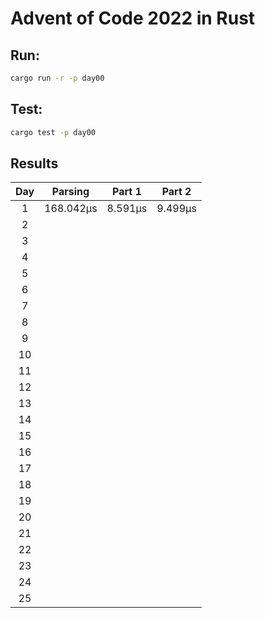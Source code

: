 # Advent of Code 2022 in Rust

## Run:

```bash
cargo run -r -p day00
```

## Test:

```bash
cargo test -p day00
```

## Results

|  Day  |  Parsing  | Part 1  | Part 2  |
| :---: | :-------: | :-----: | :-----: |
|   1   | 168.042µs | 8.591µs | 9.499µs |
|   2   |           |         |         |
|   3   |           |         |         |
|   4   |           |         |         |
|   5   |           |         |         |
|   6   |           |         |         |
|   7   |           |         |         |
|   8   |           |         |         |
|   9   |           |         |         |
|  10   |           |         |         |
|  11   |           |         |         |
|  12   |           |         |         |
|  13   |           |         |         |
|  14   |           |         |         |
|  15   |           |         |         |
|  16   |           |         |         |
|  17   |           |         |         |
|  18   |           |         |         |
|  19   |           |         |         |
|  20   |           |         |         |
|  21   |           |         |         |
|  22   |           |         |         |
|  23   |           |         |         |
|  24   |           |         |         |
|  25   |           |         |         |